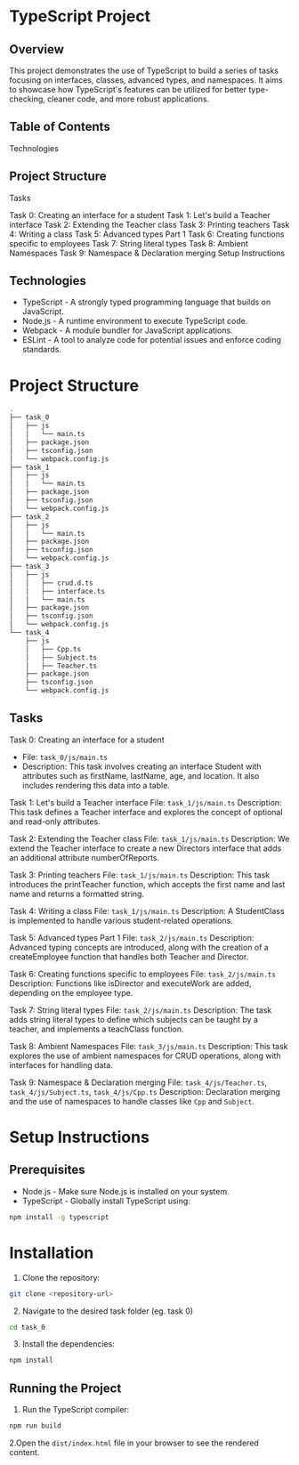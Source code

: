 # TypeScript Project

## Overview

This project demonstrates the use of TypeScript to build a series of tasks focusing on interfaces, classes, advanced types, and namespaces. It aims to showcase how TypeScript's features can be utilized for better type-checking, cleaner code, and more robust applications.

## Table of Contents

Technologies

## Project Structure

Tasks

Task 0: Creating an interface for a student
Task 1: Let's build a Teacher interface
Task 2: Extending the Teacher class
Task 3: Printing teachers
Task 4: Writing a class
Task 5: Advanced types Part 1
Task 6: Creating functions specific to employees
Task 7: String literal types
Task 8: Ambient Namespaces
Task 9: Namespace & Declaration merging
Setup Instructions

## Technologies

- TypeScript - A strongly typed programming language that builds on JavaScript.
- Node.js - A runtime environment to execute TypeScript code.
- Webpack - A module bundler for JavaScript applications.
- ESLint - A tool to analyze code for potential issues and enforce coding standards.

# Project Structure

```bash
.
├── task_0
│   ├── js
│   │   └── main.ts
│   ├── package.json
│   ├── tsconfig.json
│   └── webpack.config.js
├── task_1
│   ├── js
│   │   └── main.ts
│   ├── package.json
│   ├── tsconfig.json
│   └── webpack.config.js
├── task_2
│   ├── js
│   │   └── main.ts
│   ├── package.json
│   ├── tsconfig.json
│   └── webpack.config.js
├── task_3
│   ├── js
│   │   ├── crud.d.ts
│   │   ├── interface.ts
│   │   └── main.ts
│   ├── package.json
│   ├── tsconfig.json
│   └── webpack.config.js
└── task_4
    ├── js
    │   ├── Cpp.ts
    │   ├── Subject.ts
    │   ├── Teacher.ts
    ├── package.json
    ├── tsconfig.json
    └── webpack.config.js
```

## Tasks

Task 0: Creating an interface for a student

- File: `task_0/js/main.ts`
- Description: This task involves creating an interface Student with attributes such as firstName, lastName, age, and location. It also includes rendering this data into a table.

Task 1: Let's build a Teacher interface
File: `task_1/js/main.ts`
Description: This task defines a Teacher interface and explores the concept of optional and read-only attributes.

Task 2: Extending the Teacher class
File: `task_1/js/main.ts`
Description: We extend the Teacher interface to create a new Directors interface that adds an additional attribute numberOfReports.

Task 3: Printing teachers
File: `task_1/js/main.ts`
Description: This task introduces the printTeacher function, which accepts the first name and last name and returns a formatted string.

Task 4: Writing a class
File: `task_1/js/main.ts`
Description: A StudentClass is implemented to handle various student-related operations.

Task 5: Advanced types Part 1
File: `task_2/js/main.ts`
Description: Advanced typing concepts are introduced, along with the creation of a createEmployee function that handles both Teacher and Director.

Task 6: Creating functions specific to employees
File: `task_2/js/main.ts`
Description: Functions like isDirector and executeWork are added, depending on the employee type.

Task 7: String literal types
File: `task_2/js/main.ts`
Description: The task adds string literal types to define which subjects can be taught by a teacher, and implements a teachClass function.

Task 8: Ambient Namespaces
File: `task_3/js/main.ts`
Description: This task explores the use of ambient namespaces for CRUD operations, along with interfaces for handling data.

Task 9: Namespace & Declaration merging
File: `task_4/js/Teacher.ts`, `task_4/js/Subject.ts`, `task_4/js/Cpp.ts`
Description: Declaration merging and the use of namespaces to handle classes like `Cpp` and `Subject`.

# Setup Instructions

## Prerequisites

- Node.js - Make sure Node.js is installed on your system.
- TypeScript - Globally install TypeScript using:

```bash
npm install -g typescript
```

# Installation

1. Clone the repository:

```bash
git clone <repository-url>
```

2. Navigate to the desired task folder (eg. task 0)

```bash
cd task_0
```

3. Install the dependencies:

```bash
npm install
```

## Running the Project

1. Run the TypeScript compiler:

```bash
npm run build
```

2.Open the `dist/index.html` file in your browser to see the rendered content.
